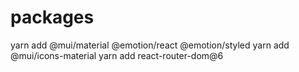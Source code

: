 # packages

yarn add @mui/material @emotion/react @emotion/styled
yarn add @mui/icons-material
yarn add react-router-dom@6